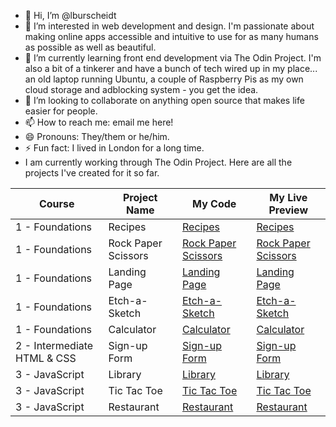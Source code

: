 - 👋 Hi, I’m @lburscheidt
- 👀 I’m interested in web development and design. I'm passionate about making online apps accessible and intuitive to use for as many humans as possible as well as beautiful.
- 🌱 I’m currently learning front end development via The Odin Project. I'm also a bit of a tinkerer and have a bunch of tech wired up in my place... an old laptop running Ubuntu, a couple of Raspberry Pis as my own cloud storage and adblocking system - you get the idea. 
- 💞️ I’m looking to collaborate on anything open source that makes life easier for people.
- 📫 How to reach me: email me here!
- 😄 Pronouns: They/them or he/him.
- ⚡ Fun fact: I lived in London for a long time.
- I am currently working through The Odin Project. Here are all the projects I've created for it so far.

|Course | Project Name | My Code | My Live Preview |
|-------|--------------|---------|-----------------|
|1 - Foundations|Recipes|[Recipes](https://github.com/lburscheidt/odin-recipes)|[Recipes](https://lburscheidt.github.io/tasty-recipes/)|
|1 - Foundations|Rock Paper Scissors|[Rock Paper Scissors](https://github.com/lburscheidt/rock-paper-scissors)|[Rock Paper Scissors](https://lburscheidt.github.io/rock-paper-scissors/)|
|1 - Foundations|Landing Page|[Landing Page](https://github.com/lburscheidt/landing-page)|[Landing Page](https://lburscheidt.github.io/landing-page/)|
|1 - Foundations|Etch-a-Sketch|[Etch-a-Sketch](https://github.com/lburscheidt/etch-a-sketch)|[Etch-a-Sketch](https://lburscheidt.github.io/etch-a-sketch/)|
|1 - Foundations|Calculator|[Calculator](https://github.com/lburscheidt/calculator)|[Calculator](https://lburscheidt.github.io/calculator/)|
|2 - Intermediate HTML & CSS|Sign-up Form|[Sign-up Form](https://github.com/lburscheidt/sign-up-form)|[Sign-up Form](https://lburscheidt.github.io/sign-up-form/)|
|3 - JavaScript|Library|[Library](https://github.com/lburscheidt/library)|[Library](https://lburscheidt.github.io/library/)
|3 - JavaScript|Tic Tac Toe|[Tic Tac Toe](https://github.com/lburscheidt/tic-tac-toe/)|[Tic Tac Toe](https://lburscheidt.github.io/tic-tac-toe/)
|3 - JavaScript|Restaurant|[Restaurant](https://github.com/lburscheidt/restaurant)|[Restaurant](https://lburscheidt.github.io/restaurant/)
<!---
lburscheidt/lburscheidt is a ✨ special ✨ repository because its `README.md` (this file) appears on your GitHub profile.
You can click the Preview link to take a look at your changes.
--->

